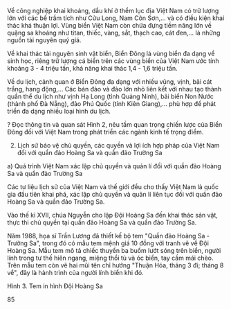 Về công nghiệp khai khoáng, dầu khí ở thềm lục địa Việt Nam có trữ lượng lớn với các bể trầm tích như Cửu Long, Nam Côn Sơn,... và có điều kiện khai thác khá thuận lợi. Vùng biển Việt Nam còn chứa đựng tiềm năng lớn về quặng sa khoáng như titan, thiếc, vàng, sắt, thạch cao, cát đen,... là những nguồn tài nguyên quý giá.

Về khai thác tài nguyên sinh vật biển, Biển Đông là vùng biển đa dạng về sinh học, riêng trữ lượng cá biển trên các vùng biển của Việt Nam ước tính khoảng 3 - 4 triệu tấn, khả năng khai thác 1,4 - 1,6 triệu tấn.

Về du lịch, cảnh quan ở Biển Đông đa dạng với nhiều vũng, vịnh, bãi cát trắng, hang động,... Các bán đảo và đảo lớn nhỏ liên kết với nhau tạo thành quần thể du lịch như vịnh Hạ Long (tỉnh Quảng Ninh), bãi biển Non Nước (thành phố Đà Nẵng), đảo Phú Quốc (tỉnh Kiên Giang),... phù hợp để phát triển đa dạng nhiều loại hình du lịch.

? Đọc thông tin và quan sát Hình 2, nêu tầm quan trọng chiến lược của Biển Đông đối với Việt Nam trong phát triển các ngành kinh tế trọng điểm.

2. Lịch sử bảo vệ chủ quyền, các quyền và lợi ích hợp pháp của Việt Nam đối với quần đảo Hoàng Sa và quần đảo Trường Sa

a) Quá trình Việt Nam xác lập chủ quyền và quản lí đối với quần đảo Hoàng Sa và quần đảo Trường Sa

Các tư liệu lịch sử của Việt Nam và thế giới đều cho thấy Việt Nam là quốc gia đầu tiên khai phá, xác lập chủ quyền và quản lí liên tục đối với quần đảo Hoàng Sa và quần đảo Trường Sa.

Vào thế kỉ XVII, chúa Nguyễn cho lập Đội Hoàng Sa đến khai thác sản vật, thực thi chủ quyền tại quần đảo Hoàng Sa và quần đảo Trường Sa.

Năm 1988, họa sĩ Trần Lương đã thiết kế bộ tem "Quần đảo Hoàng Sa - Trường Sa", trong đó có mẫu tem mệnh giá 10 đồng với tranh vẽ về Đội Hoàng Sa. Mẫu tem mô tả chiếc thuyền ba buồm lướt sóng trên biển, người lính trong tư thế hiên ngang, miệng thổi tù và óc biển, tay cầm mái chèo. Trên mẫu tem còn vẽ hai mũi tên chỉ hướng "Thuận Hóa, tháng 3 đi; tháng 8 về", đây là hành trình của người lính biển khi đó.

Hình 3. Tem in hình Đội Hoàng Sa

85